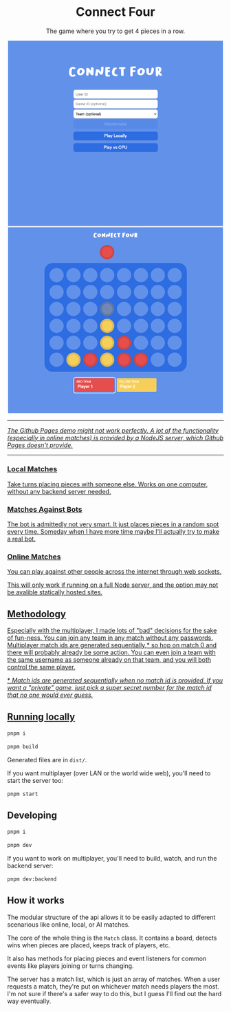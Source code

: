 <h1 align="center"> Connect Four </h1>

<p align="center"> The game where you try to get 4 pieces in a row. </p>

<p align="center"> <a href="https://cjcarrick.github.io/connect-four> Demo </a> </p>

<p float="left">
  <img src="/preview/HomeView.png" width="500" />
  <img src="/preview/LocalView.png" width="500" />
</p>

<hr />

*The Github Pages demo might not work perfectly. A lot of the functionality
(especially in online matches) is provided by a NodeJS server, which Github Pages
doesn't provide.*

<hr />

### Local Matches

Take turns placing pieces with someone else. Works on one computer, without any
backend server needed.

### Matches Against Bots

The bot is admittedly not very smart. It just places pieces in a random spot
every time. Someday when I have more time maybe I'll actually try to make a real
bot.

### Online Matches

You can play against other people across the internet through web sockets.

This will only work if running on a full Node server, and the option may not be
avalible statically hosted sites.

## Methodology

Especially with the multiplayer, I made lots of "bad" decisions for the sake of
fun-ness. You can join any team in any match without any passwords. Multiplayer
match ids are generated sequentially,\* so hop on match 0 and there will probably
already be some action. You can even join a team with the same username as
someone already on that team, and you will both control the same player.

\* _Match ids are generated sequentially when no match id is provided. If you
want a "private" game, just pick a super secret number for the match id that no
one would ever guess._

## Running locally

```sh
pnpm i
```

```sh
pnpm build
```

Generated files are in `dist/`.

If you want multiplayer (over LAN or the world wide web), you'll need to start
the server too:

```sh
pnpm start
```

## Developing

```sh
pnpm i
```

```sh
pnpm dev
```

If you want to work on multiplayer, you'll need to build, watch, and run the
backend server:

```sh
pnpm dev:backend
```

## How it works

The modular structure of the api allows it to be easily adapted to different
scenarious like online, local, or AI matches.

The core of the whole thing is the `Match` class. It contains a board, detects
wins when pieces are placed, keeps track of players, etc.

It also has methods for placing pieces and event listeners for common events like
players joining or turns changing.

The server has a match list, which is just an array of matches. When a user
requests a match, they're put on whichever match needs players the most. I'm not
sure if there's a safer way to do this, but I guess I'll find out the hard way
eventually.
